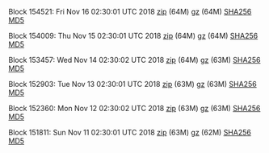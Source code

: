 Block 154521: Fri Nov 16 02:30:01 UTC 2018 [zip](https://files.01coin.io/mainnet/2018-11-16/bootstrap.dat.zip) (64M) [gz](https://files.01coin.io/mainnet/2018-11-16/bootstrap.dat.tar.gz) (64M) [SHA256](https://files.01coin.io/mainnet/2018-11-16/sha256.txt) [MD5](https://files.01coin.io/mainnet/2018-11-16/md5.txt)

Block 154009: Thu Nov 15 02:30:01 UTC 2018 [zip](https://files.01coin.io/mainnet/2018-11-15/bootstrap.dat.zip) (64M) [gz](https://files.01coin.io/mainnet/2018-11-15/bootstrap.dat.tar.gz) (64M) [SHA256](https://files.01coin.io/mainnet/2018-11-15/sha256.txt) [MD5](https://files.01coin.io/mainnet/2018-11-15/md5.txt)

Block 153457: Wed Nov 14 02:30:02 UTC 2018 [zip](https://files.01coin.io/mainnet/2018-11-14/bootstrap.dat.zip) (64M) [gz](https://files.01coin.io/mainnet/2018-11-14/bootstrap.dat.tar.gz) (63M) [SHA256](https://files.01coin.io/mainnet/2018-11-14/sha256.txt) [MD5](https://files.01coin.io/mainnet/2018-11-14/md5.txt)

Block 152903: Tue Nov 13 02:30:01 UTC 2018 [zip](https://files.01coin.io/mainnet/2018-11-13/bootstrap.dat.zip) (63M) [gz](https://files.01coin.io/mainnet/2018-11-13/bootstrap.dat.tar.gz) (63M) [SHA256](https://files.01coin.io/mainnet/2018-11-13/sha256.txt) [MD5](https://files.01coin.io/mainnet/2018-11-13/md5.txt)

Block 152360: Mon Nov 12 02:30:02 UTC 2018 [zip](https://files.01coin.io/mainnet/2018-11-12/bootstrap.dat.zip) (63M) [gz](https://files.01coin.io/mainnet/2018-11-12/bootstrap.dat.tar.gz) (63M) [SHA256](https://files.01coin.io/mainnet/2018-11-12/sha256.txt) [MD5](https://files.01coin.io/mainnet/2018-11-12/md5.txt)

Block 151811: Sun Nov 11 02:30:01 UTC 2018 [zip](https://files.01coin.io/mainnet/2018-11-11/bootstrap.dat.zip) (63M) [gz](https://files.01coin.io/mainnet/2018-11-11/bootstrap.dat.tar.gz) (62M) [SHA256](https://files.01coin.io/mainnet/2018-11-11/sha256.txt) [MD5](https://files.01coin.io/mainnet/2018-11-11/md5.txt)
